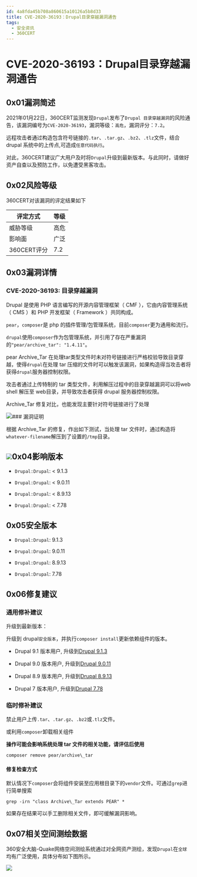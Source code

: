 ```yaml
---
id: 4a8fda45b708a860615a10126a5b8d33
title: CVE-2020-36193：Drupal目录穿越漏洞通告
tags: 
  - 安全资讯
  - 360CERT
---
```


# CVE-2020-36193：Drupal目录穿越漏洞通告

0x01漏洞简述
--------


2021年01月22日，360CERT监测发现`Drupal`发布了`Drupal 目录穿越漏洞`的风险通告，该漏洞编号为`CVE-2020-36193`，漏洞等级：`高危`，漏洞评分：`7.2`。

远程攻击者通过构造包含符号链接的`.tar`、`.tar.gz`、`.bz2`、`.tlz`文件，结合 drupal 系统中的上传点,可造成`任意代码执行`。

对此，360CERT建议广大用户及时将`Drupal`升级到最新版本。与此同时，请做好资产自查以及预防工作，以免遭受黑客攻击。

0x02风险等级
--------

360CERT对该漏洞的评定结果如下



| 评定方式 | 等级 |
| --- | --- |
| 威胁等级 | 高危 |
| 影响面 | 广泛 |
| 360CERT评分 | 7.2 |

0x03漏洞详情
--------

### CVE-2020-36193: 目录穿越漏洞

Drupal 是使用 PHP 语言编写的开源内容管理框架（ CMF ），它由内容管理系统（ CMS ）和 PHP 开发框架（ Framework ）共同构成。

`pear`，`composer`是 php 的插件管理/包管理系统，目前`composer`更为通用和流行。

`drupal`使用`composer`作为包管理系统，并引用了存在严重漏洞的`"pear/archive_tar": "1.4.11"`。

pear Archive\_Tar 在处理tar类型文件时未对符号链接进行严格校验导致目录穿越，使得`drupal`在处理 tar 压缩的文件时可以触发该漏洞，如果构造得当攻击者将获得`drupal`服务器控制权限。

攻击者通过上传特制的 tar 类型文件，利用解压过程中的目录穿越漏洞可以将web shell 解压至 web目录，并导致攻击者获得 drupal 服务器控制权限。

Archive\_Tar 修复对比，也能发现主要针对符号链接进行了处理

![](https://p403.ssl.qhimgs4.com/t0108e966553e301483.png)### 漏洞证明

根据 Archive\_Tar 的修复，作出如下测试，当处理 tar 文件时，通过构造将`whatever-filename`解压到了设置的`/tmp`目录。

![](https://p403.ssl.qhimgs4.com/t0135c11e1e5b2529b7.png)0x04影响版本
--------

- `Drupal:Drupal`: < 9.1.3

- `Drupal:Drupal`: < 9.0.11

- `Drupal:Drupal`: < 8.9.13

- `Drupal:Drupal`: < 7.78

0x05安全版本
--------

- `Drupal:Drupal`: 9.1.3

- `Drupal:Drupal`: 9.0.11

- `Drupal:Drupal`: 8.9.13

- `Drupal:Drupal`: 7.78

0x06修复建议
--------

### 通用修补建议

升级到最新版本：

升级到 drupal`安全版本`，并执行`composer install`更新依赖组件的版本。

- Drupal 9.1 版本用户, 升级到[Drupal 9.1.3](https://www.drupal.org/project/drupal/releases/9.1.3)

- Drupal 9.0 版本用户, 升级到[Drupal 9.0.11](https://www.drupal.org/project/drupal/releases/9.0.11)

- Drupal 8.9 版本用户, 升级到[Drupal 8.9.13](https://www.drupal.org/project/drupal/releases/8.9.13)

- Drupal 7 版本用户, 升级到[Drupal 7.78](https://www.drupal.org/project/drupal/releases/7.78)

### 临时修补建议

禁止用户上传`.tar`、`.tar.gz`、`.bz2`或`.tlz`文件。

或利用`composer`卸载相关组件

**操作可能会影响系统处理 tar 文件的相关功能，请评估后使用**


```
composer remove pear/archive\_tar

```
#### 修复检查方式

默认情况下`composer`会将组件安装至应用根目录下的`vendor`文件。可通过`grep`进行简单搜索


```
grep -irn "class Archive\_Tar extends PEAR" *

```
如果存在结果可以手工删除相关文件，即可缓解漏洞影响。

0x07相关空间测绘数据
------------

360安全大脑-Quake网络空间测绘系统通过对全网资产测绘，发现`Drupal`在`全球`均有广泛使用，具体分布如下图所示。

![](https://p403.ssl.qhimgs4.com/t0140eec3ab9e053610.png)
